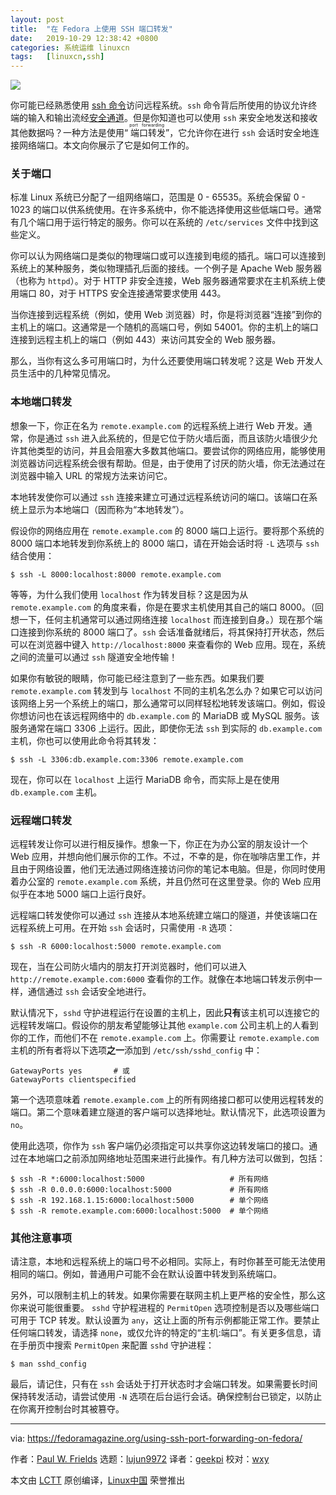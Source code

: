 ```yaml
---
layout: post
title:	"在 Fedora 上使用 SSH 端口转发"
date:	2019-10-29 12:38:42 +0800 
categories:	系统运维 linuxcn 
tags:	[linuxcn,ssh]
---
```



![](/Asserts/Images//attachment/album/201910/29/123804dql3aqqlghza9txt.jpg)


你可能已经熟悉使用 [ssh 命令](https://en.wikipedia.org/wiki/Secure_Shell)访问远程系统。`ssh` 命令背后所使用的协议允许终端的输入和输出流经[安全通道](https://fedoramagazine.org/open-source-ssh-clients/)。但是你知道也可以使用 `ssh` 来安全地发送和接收其他数据吗？一种方法是使用“<ruby> 端口转发 <rt>  port forwarding </rt></ruby>”，它允许你在进行 `ssh` 会话时安全地连接网络端口。本文向你展示了它是如何工作的。


### 关于端口


标准 Linux 系统已分配了一组网络端口，范围是 0 - 65535。系统会保留 0 - 1023 的端口以供系统使用。在许多系统中，你不能选择使用这些低端口号。通常有几个端口用于运行特定的服务。你可以在系统的 `/etc/services` 文件中找到这些定义。


你可以认为网络端口是类似的物理端口或可以连接到电缆的插孔。端口可以连接到系统上的某种服务，类似物理插孔后面的接线。一个例子是 Apache Web 服务器（也称为 `httpd`）。对于 HTTP 非安全连接，Web 服务器通常要求在主机系统上使用端口 80，对于 HTTPS 安全连接通常要求使用 443。


当你连接到远程系统（例如，使用 Web 浏览器）时，你是将浏览器“连接”到你的主机上的端口。这通常是一个随机的高端口号，例如 54001。你的主机上的端口连接到远程主机上的端口（例如 443）来访问其安全的 Web 服务器。


那么，当你有这么多可用端口时，为什么还要使用端口转发呢？这是 Web 开发人员生活中的几种常见情况。


### 本地端口转发


想象一下，你正在名为 `remote.example.com` 的远程系统上进行 Web 开发。通常，你是通过 `ssh` 进入此系统的，但是它位于防火墙后面，而且该防火墙很少允许其他类型的访问，并且会阻塞大多数其他端口。要尝试你的网络应用，能够使用浏览器访问远程系统会很有帮助。但是，由于使用了讨厌的防火墙，你无法通过在浏览器中输入 URL 的常规方法来访问它。


本地转发使你可以通过 `ssh` 连接来建立可通过远程系统访问的端口。该端口在系统上显示为本地端口（因而称为“本地转发”）。


假设你的网络应用在 `remote.example.com` 的 8000 端口上运行。要将那个系统的 8000 端口本地转发到你系统上的 8000 端口，请在开始会话时将 `-L` 选项与 `ssh` 结合使用：



```
$ ssh -L 8000:localhost:8000 remote.example.com
```

等等，为什么我们使用 `localhost` 作为转发目标？这是因为从 `remote.example.com` 的角度来看，你是在要求主机使用其自己的端口 8000。（回想一下，任何主机通常可以通过网络连接 `localhost` 而连接到自身。）现在那个端口连接到你系统的 8000 端口了。`ssh` 会话准备就绪后，将其保持打开状态，然后可以在浏览器中键入 `http://localhost:8000` 来查看你的 Web 应用。现在，系统之间的流量可以通过 `ssh` 隧道安全地传输！


如果你有敏锐的眼睛，你可能已经注意到了一些东西。如果我们要 `remote.example.com` 转发到与 `localhost` 不同的主机名怎么办？如果它可以访问该网络上另一个系统上的端口，那么通常可以同样轻松地转发该端口。例如，假设你想访问也在该远程网络中的 `db.example.com` 的 MariaDB 或 MySQL 服务。该服务通常在端口 3306 上运行。因此，即使你无法 `ssh` 到实际的 `db.example.com` 主机，你也可以使用此命令将其转发：



```
$ ssh -L 3306:db.example.com:3306 remote.example.com
```

现在，你可以在 `localhost` 上运行 MariaDB 命令，而实际上是在使用 `db.example.com` 主机。


### 远程端口转发


远程转发让你可以进行相反操作。想象一下，你正在为办公室的朋友设计一个 Web 应用，并想向他们展示你的工作。不过，不幸的是，你在咖啡店里工作，并且由于网络设置，他们无法通过网络连接访问你的笔记本电脑。但是，你同时使用着办公室的 `remote.example.com` 系统，并且仍然可在这里登录。你的 Web 应用似乎在本地 5000 端口上运行良好。


远程端口转发使你可以通过 `ssh` 连接从本地系统建立端口的隧道，并使该端口在远程系统上可用。在开始 `ssh` 会话时，只需使用 `-R` 选项：



```
$ ssh -R 6000:localhost:5000 remote.example.com
```

现在，当在公司防火墙内的朋友打开浏览器时，他们可以进入 `http://remote.example.com:6000` 查看你的工作。就像在本地端口转发示例中一样，通信通过 `ssh` 会话安全地进行。


默认情况下，`sshd` 守护进程运行在设置的主机上，因此**只有**该主机可以连接它的远程转发端口。假设你的朋友希望能够让其他 `example.com` 公司主机上的人看到你的工作，而他们不在 `remote.example.com` 上。你需要让 `remote.example.com` 主机的所有者将以下选项**之一**添加到 `/etc/ssh/sshd_config` 中：



```
GatewayPorts yes       # 或
GatewayPorts clientspecified
```

第一个选项意味着 `remote.example.com` 上的所有网络接口都可以使用远程转发的端口。第二个意味着建立隧道的客户端可以选择地址。默认情况下，此选项设置为 `no`。


使用此选项，你作为 `ssh` 客户端仍必须指定可以共享你这边转发端口的接口。通过在本地端口之前添加网络地址范围来进行此操作。有几种方法可以做到，包括：



```
$ ssh -R *:6000:localhost:5000                   # 所有网络
$ ssh -R 0.0.0.0:6000:localhost:5000             # 所有网络
$ ssh -R 192.168.1.15:6000:localhost:5000        # 单个网络
$ ssh -R remote.example.com:6000:localhost:5000  # 单个网络
```

### 其他注意事项


请注意，本地和远程系统上的端口号不必相同。实际上，有时你甚至可能无法使用相同的端口。例如，普通用户可能不会在默认设置中转发到系统端口。


另外，可以限制主机上的转发。如果你需要在联网主机上更严格的安全性，那么这你来说可能很重要。 `sshd` 守护程进程的 `PermitOpen` 选项控制是否以及哪些端口可用于 TCP 转发。默认设置为 `any`，这让上面的所有示例都能正常工作。要禁止任何端口转发，请选择 `none`，或仅允许的特定的“主机:端口”。有关更多信息，请在手册页中搜索 `PermitOpen` 来配置 `sshd` 守护进程：



```
$ man sshd_config
```

最后，请记住，只有在 `ssh` 会话处于打开状态时才会端口转发。如果需要长时间保持转发活动，请尝试使用 `-N` 选项在后台运行会话。确保控制台已锁定，以防止在你离开控制台时其被篡夺。




---


via: <https://fedoramagazine.org/using-ssh-port-forwarding-on-fedora/>


作者：[Paul W. Frields](https://fedoramagazine.org/author/pfrields/) 选题：[lujun9972](https://github.com/lujun9972) 译者：[geekpi](https://github.com/geekpi) 校对：[wxy](https://github.com/wxy)


本文由 [LCTT](https://github.com/LCTT/TranslateProject) 原创编译，[Linux中国](https://linux.cn/) 荣誉推出
